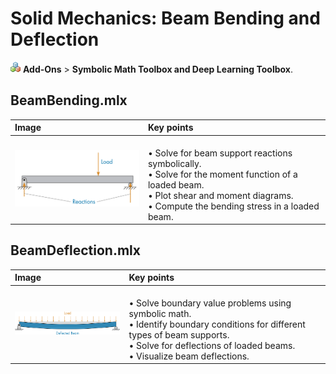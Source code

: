 # Solid Mechanics: Beam Bending and Deflection

<img src="Images/AddOnsIcon.png" width="16" alt="AddOnsIcon.png"> **Add-Ons** > **Symbolic Math Toolbox and Deep Learning Toolbox**.

## **BeamBending.mlx**

| Image                                                        | **Key points**                                                                                                                                                                                      |
| :----------------------------------------------------------- | :-------------------------------------------------------------------------------------------------------------------------------------------------------------------------------------------------- |
| <img src="Images/image_1.png" width="245" alt="image_1.png"> | <br>• Solve for beam support reactions symbolically. <br>• Solve for the moment function of a loaded beam. <br>• Plot shear and moment diagrams. <br>• Compute the bending stress in a loaded beam. |

## **BeamDeflection.mlx**

| Image                                                        | **Key points**                                                                                                                                                                                                   |
| :----------------------------------------------------------- | :--------------------------------------------------------------------------------------------------------------------------------------------------------------------------------------------------------------- |
| <img src="Images/image_2.png" width="245" alt="image_2.png"> | <br>• Solve boundary value problems using symbolic math. <br>• Identify boundary conditions for different types of beam supports. <br>• Solve for deflections of loaded beams. <br>• Visualize beam deflections. |
